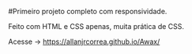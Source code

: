 #Primeiro projeto completo com responsividade.

Feito com HTML e CSS apenas, muita prática de CSS.

Acesse -> https://allanjrcorrea.github.io/Awax/